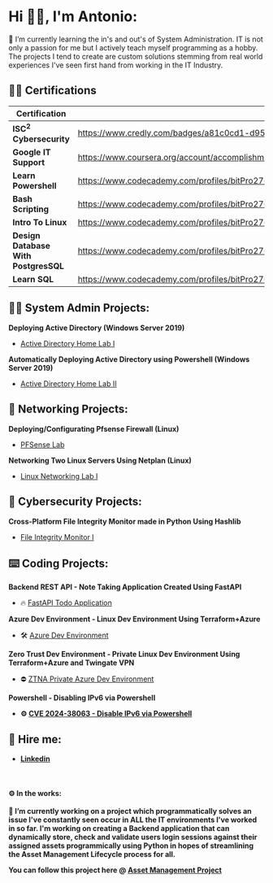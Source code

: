 <h1>Hi 👋🏻, I'm Antonio: <br/></h1>

🌱 I’m currently learning the in's and out's of System Administration. IT is not only a passion for me but I actively teach myself programming as a hobby. The projects I tend to create are custom solutions stemming from real world experiences I've seen first hand from working in the IT Industry.

<h2>👨‍🎓 Certifications</h2>

| Certification  | Link |
| ------------- | ------------- |
| <b>ISC<sup>2</sup> Cybersecurity</b>  | https://www.credly.com/badges/a81c0cd1-d957-4324-8f94-7bf718f71b65/public_url  |
| <b>Google IT Support</b>  | https://www.coursera.org/account/accomplishments/specialization/certificate/RNJ76TWSKEAS  |
| <b>Learn Powershell</b>  | https://www.codecademy.com/profiles/bitPro27636/certificates/37a775c61b8540fe9dd54e384ca1c41d  |
| <b>Bash Scripting<b>  | https://www.codecademy.com/profiles/bitPro27636/certificates/37c55263a9f1b1f7603f7551c293ecbd  |
| <b>Intro To Linux<b>  | https://www.codecademy.com/profiles/bitPro27636/certificates/54de574543f242baaf263227f82073bf  |
| <b>Design Database With PostgresSQL</b>  | https://www.codecademy.com/profiles/bitPro27636/certificates/5f64e3b492de0000131ecbe0  |
| <b>Learn SQL<b>  | https://www.codecademy.com/profiles/bitPro27636/certificates/042a4e5884e3eb6ea1f2a12be6abb851  |

<h2>👨‍💻 System Admin Projects:</h2>

<b>Deploying Active Directory (Windows Server 2019)</b>
  - [Active Directory Home Lab I](https://github.com/AntonioTanco/ActiveDirectoryLab/tree/main)

<b>Automatically Deploying Active Directory using Powershell (Windows Server 2019)</b>
  - [Active Directory Home Lab II](https://github.com/AntonioTanco/Deploying-Active-Directory-Using-Powershell)

<h2>🧰 Networking Projects:</h2>

<b>Deploying/Configurating Pfsense Firewall (Linux)</b>
  - [PFSense Lab](https://github.com/AntonioTanco/Pfsense-Lab)

<b>Networking Two Linux Servers Using Netplan (Linux)</b>

  - [Linux Networking Lab I](https://github.com/AntonioTanco/Networking-Two-Linux-Servers-Using-Netplan)

<h2>🔐 Cybersecurity Projects:</h2>

<b>Cross-Platform File Integrity Monitor made in Python Using Hashlib</b>
  - [File Integrity Monitor I](https://github.com/AntonioTanco/File-Integrity-Checker)

<h2>⌨️ Coding Projects:</h2>

<b>Backend REST API - Note Taking Application Created Using FastAPI</b>
  - 🔥 [FastAPI Todo Application](https://github.com/AntonioTanco/FastAPI---TODO-Application)

<b>Azure Dev Environment - Linux Dev Environment Using Terraform+Azure</b>
  - 🛠️ [Azure Dev Environment](https://github.com/AntonioTanco/Terraform-Dev-Environment---Azure/tree/main)

<b>Zero Trust Dev Environment - Private Linux Dev Environment Using Terraform+Azure and Twingate VPN</b>
  - ⛔ [ZTNA Private Azure Dev Environment](https://github.com/AntonioTanco/Twingate-Private-Azure-VM)

<b>Powershell - Disabling IPv6 via Powershell<b>
  - ⚙️ [CVE 2024-38063 - Disable IPv6 via Powershell](https://github.com/AntonioTanco/Disable-IPv6-via-Powershell)

<h2> 🤳 Hire me:</h2>

  - [Linkedin](https://www.linkedin.com/in/antonio-tanco-a74959175/)

</br>
<h4> ⚙️ In the works:</h4>

🔭 I’m currently working on a project which programmatically solves an issue I've constantly seen occur in ALL the IT environments I've worked in so far. I'm working on creating a Backend application that can dynamically store, check and validate users login sessions against their assigned assets programmically using Python in hopes of streamlining the Asset Management Lifecycle process for all.

You can follow this project here @ [Asset Management Project](https://github.com/AntonioTanco/FastAPI-GraphQL-Asset-Management)
<!--
**AntonioTanco/AntonioTanco** is a ✨ _special_ ✨ repository because its `README.md` (this file) appears on your GitHub profile.

Here are some ideas to get you started:

- 🔭 I’m currently working on ...
- 🌱 I’m currently learning ...
- 👯 I’m looking to collaborate on ...
- 🤔 I’m looking for help with ...
- 💬 Ask me about ...
- 📫 How to reach me: ...
- 😄 Pronouns: ...
- ⚡ Fun fact: ...
-->
